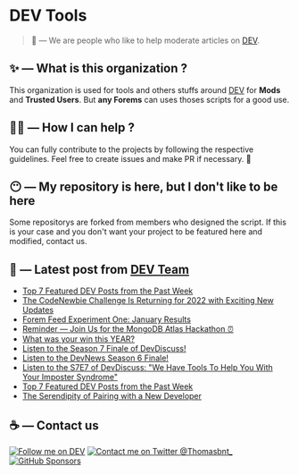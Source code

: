 # DEV Tools

> 🔧 — We are people who like to help moderate articles on [DEV](https://dev.to).

## ✨ — What is this organization ?

This organization is used for tools and others stuffs around [DEV](https://dev.to) for **Mods** and **Trusted Users**. But __any Forems__ can uses thoses scripts for a good use.


## 💪🏼 — How I can help ?

You can fully contribute to the projects by following the respective guidelines. Feel free to create issues and make PR if necessary. 🎉

## 😶 — My repository is here, but I don't like to be here

Some repositorys are forked from members who designed the script. If this is your case and you don't want your project to be featured here and modified, contact us.

## 📝 — Latest post from [DEV Team](https://dev.to/devteam)

<!-- BLOG-POST-LIST:START -->
- [Top 7 Featured DEV Posts from the Past Week](https://dev.to/devteam/top-7-featured-dev-posts-from-the-past-week-1ee8)
- [The CodeNewbie Challenge Is Returning for 2022 with Exciting New Updates](https://dev.to/devteam/the-codenewbie-challenge-is-returning-for-2022-with-exciting-new-updates-2b32)
- [Forem Feed Experiment One: January Results](https://dev.to/devteam/forem-feed-experiment-one-january-results-3oof)
- [Reminder — Join Us for the MongoDB Atlas Hackathon ⏰](https://dev.to/devteam/reminder-join-us-for-the-mongodb-atlas-hackathon-k0m)
- [What was your win this YEAR?](https://dev.to/devteam/what-was-your-win-this-year-453j)
- [Listen to the Season 7 Finale of DevDiscuss!](https://dev.to/devteam/listen-to-the-season-7-finale-of-devdiscuss-461d)
- [Listen to the DevNews Season 6 Finale!](https://dev.to/devteam/listen-to-the-devnews-season-6-finale-1fm1)
- [Listen to the S7E7 of DevDiscuss: &quot;We Have Tools To Help You With Your Imposter Syndrome&quot;](https://dev.to/devteam/listen-to-the-s7e7-of-devdiscuss-we-have-tools-to-help-you-with-your-imposter-syndrome-32j0)
- [Top 7 Featured DEV Posts from the Past Week](https://dev.to/devteam/top-7-featured-dev-posts-from-the-past-week-4aah)
- [The Serendipity of Pairing with a New Developer](https://dev.to/devteam/the-serendipity-of-pairing-with-a-new-developer-gi)
<!-- BLOG-POST-LIST:END -->


## ☕ — Contact us

[![Follow me on DEV](https://img.shields.io/badge/dev.to-%2308090A.svg?&style=for-the-badge&logo=dev.to&logoColor=white&alt=devto)](https://dev.to/thomasbnt)
[![Contact me on Twitter @Thomasbnt_](https://img.shields.io/badge/Contact%20me%20on%20Twitter-%231DA1F2.svg?&style=for-the-badge&logo=twitter&logoColor=white&alt=twitter)](https://twitter.com/messages/1142357270-1142357270?text=Hello,%20I%20contact%20you%20from%20devtotools%20&recipient_id=1142357270) [![GitHub Sponsors](https://img.shields.io/badge/Sponsor%20me-%23EA54AE.svg?&style=for-the-badge&logo=github-sponsors&logoColor=white)](https://github.com/sponsors/thomasbnt)


